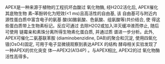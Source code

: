 APEX是一种来源于植物的工程抗坏血酸过 氧化物酶, 经H2O2活化后, APEX催化其底物生物 素–苯酚转化为短效(<1 ms)且高活性的自由基, 该 自由基可与附近内源性蛋白质中富含电子的氨基 酸(如酪氨酸、色氨酸、组氨酸等)共价结合, 使 得这些蛋白质带上生物素标记。反应可通过 去除H2O2或加入淬灭缓冲液而停止, 随后可使用 链霉亲和素珠分离所得生物素化蛋白质, 并通过质 谱进一步分析。此外, APEX可催化二氨基联苯胺 (diaminobenzidine, DAB)的聚合和沉淀, 使用四氧化 锇(OsO4)固定, 可用于电子显微镜观察到表达APEX 的结构
酵母相关实验发现了一种APEX的优化突变 体—APEX2(A134P) 。与APEX相比, APEX2的过 氧化物酶活性高得多。